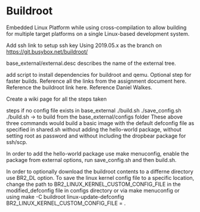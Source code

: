 # Buildroot
Embedded Linux Platform while using cross-compilation to allow building for multiple target platforms on a single Linux-based development system.


Add ssh link to setup ssh key
Using 2019.05.x as the branch on https://git.busybox.net/buildroot/

base_external/external.desc describes the name of the external tree.

add script to install dependencies for buildroot and qemu.
Optional step for faster builds.
Reference all the links from the assignment document here.
Reference the buildroot link here.
Reference Daniel Walkes.

Create a wiki page for all the steps taken



steps if no config file exists in base_external
./build.sh
./save_config.sh
./build.sh -> to build from the base_external/configs folder
These above three commands would build a basic image with the default defconfig file as specified in shared.sh without adding the hello-world package, without setting root as password and without including the dropbear package for ssh/scp.

In order to add the hello-world package use make menuconfig, enable the package from external options, run save_config.sh and then build.sh.

In order to optionally download the buildroot contents to a differne directory use BR2_DL option.
To save the linux kernel config file to a specific location, change the path to BR2_LINUX_KERNEL_CUSTOM_CONFIG_FILE in the modified_defconfig file in configs directory or via make menuconfig or using make -C buildroot linux-update-defconfig BR2_LINUX_KERNEL_CUSTOM_CONFIG_FILE = <PATH>.

